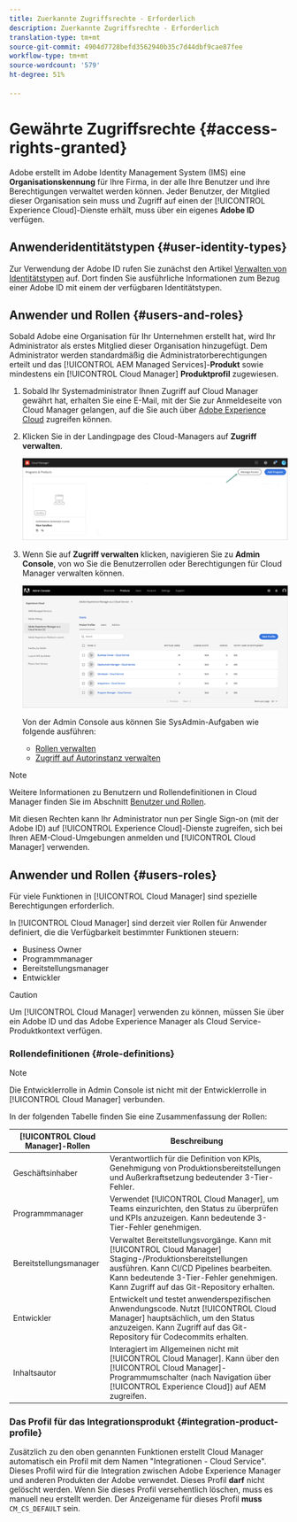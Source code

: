 ```yaml
---
title: Zuerkannte Zugriffsrechte - Erforderlich
description: Zuerkannte Zugriffsrechte - Erforderlich
translation-type: tm+mt
source-git-commit: 4904d7728befd3562940b35c7d44dbf9cae87fee
workflow-type: tm+mt
source-wordcount: '579'
ht-degree: 51%

---
```



# Gewährte Zugriffsrechte {#access-rights-granted}

Adobe erstellt im Adobe Identity Management System (IMS) eine **Organisationskennung** für Ihre Firma, in der alle Ihre Benutzer und ihre Berechtigungen verwaltet werden können. Jeder Benutzer, der Mitglied dieser Organisation sein muss und Zugriff auf einen der [!UICONTROL Experience Cloud]-Dienste erhält, muss über ein eigenes **Adobe ID** verfügen.

## Anwenderidentitätstypen {#user-identity-types}

Zur Verwendung der Adobe ID rufen Sie zunächst den Artikel [Verwalten von Identitätstypen](https://helpx.adobe.com/de/enterprise/using/identity.html) auf. Dort finden Sie ausführliche Informationen zum Bezug einer Adobe ID mit einem der verfügbaren Identitätstypen.

## Anwender und Rollen {#users-and-roles}

Sobald Adobe eine Organisation für Ihr Unternehmen erstellt hat, wird Ihr Administrator als erstes Mitglied dieser Organisation hinzugefügt. Dem Administrator werden standardmäßig die Administratorberechtigungen erteilt und das [!UICONTROL AEM Managed Services]-**Produkt** sowie mindestens ein [!UICONTROL Cloud Manager] **Produktprofil** zugewiesen.

1. Sobald Ihr Systemadministrator Ihnen Zugriff auf Cloud Manager gewährt hat, erhalten Sie eine E-Mail, mit der Sie zur Anmeldeseite von Cloud Manager gelangen, auf die Sie auch über [Adobe Experience Cloud](https://my.cloudmanager.adobe.com/) zugreifen können.

1. Klicken Sie in der Landingpage des Cloud-Managers auf **Zugriff verwalten**.

   ![](/help/onboarding/getting-access-to-aem-in-cloud/assets/sys-admin5.png)

1. Wenn Sie auf **Zugriff verwalten** klicken, navigieren Sie zu **Admin Console**, von wo Sie die Benutzerrollen oder Berechtigungen für Cloud Manager verwalten können.

   ![](/help/onboarding/getting-access-to-aem-in-cloud/assets/sys-admin1.png)

   Von der Admin Console aus können Sie SysAdmin-Aufgaben wie folgende ausführen:
   * [Rollen verwalten](https://experienceleague.adobe.com/docs/experience-manager-cloud-service/onboarding/getting-access/navigation.html?lang=en#manage-roles)
   * [Zugriff auf Autorinstanz verwalten](https://experienceleague.adobe.com/docs/experience-manager-cloud-service/onboarding/getting-access/navigation.html?lang=en#manage-access-aem)

>[!NOTE]
>Weitere Informationen zu Benutzern und Rollendefinitionen in Cloud Manager finden Sie im Abschnitt [Benutzer und Rollen](#users-roles).

Mit diesen Rechten kann Ihr Administrator nun per Single Sign-on (mit der Adobe ID) auf [!UICONTROL Experience Cloud]-Dienste zugreifen, sich bei Ihren AEM-Cloud-Umgebungen anmelden und [!UICONTROL Cloud Manager] verwenden.

## Anwender und Rollen {#users-roles}

Für viele Funktionen in [!UICONTROL Cloud Manager] sind spezielle Berechtigungen erforderlich.

In [!UICONTROL Cloud Manager] sind derzeit vier Rollen für Anwender definiert, die die Verfügbarkeit bestimmter Funktionen steuern:

* Business Owner
* Programmmanager
* Bereitstellungsmanager
* Entwickler

>[!CAUTION]
>
>Um [!UICONTROL Cloud Manager] verwenden zu können, müssen Sie über ein Adobe ID und das Adobe Experience Manager als Cloud Service-Produktkontext verfügen.

### Rollendefinitionen {#role-definitions}

>[!NOTE]
>
>Die Entwicklerrolle in Admin Console ist nicht mit der Entwicklerrolle in [!UICONTROL Cloud Manager] verbunden.

In der folgenden Tabelle finden Sie eine Zusammenfassung der Rollen:

| [!UICONTROL Cloud Manager]-Rollen | Beschreibung |
|--- |--- |
| Geschäftsinhaber | Verantwortlich für die Definition von KPIs, Genehmigung von Produktionsbereitstellungen und Außerkraftsetzung bedeutender 3-Tier-Fehler. |
| Programmmanager | Verwendet [!UICONTROL Cloud Manager], um Teams einzurichten, den Status zu überprüfen und KPIs anzuzeigen. Kann bedeutende 3-Tier-Fehler genehmigen. |
| Bereitstellungsmanager | Verwaltet Bereitstellungsvorgänge. Kann mit [!UICONTROL Cloud Manager] Staging-/Produktionsbereitstellungen ausführen. Kann CI/CD Pipelines bearbeiten. Kann bedeutende 3-Tier-Fehler genehmigen. Kann Zugriff auf das Git-Repository erhalten. |
| Entwickler | Entwickelt und testet anwenderspezifischen Anwendungscode. Nutzt [!UICONTROL Cloud Manager] hauptsächlich, um den Status anzuzeigen. Kann Zugriff auf das Git-Repository für Codecommits erhalten. |
| Inhaltsautor | Interagiert im Allgemeinen nicht mit [!UICONTROL Cloud Manager]. Kann über den [!UICONTROL Cloud Manager]-Programmumschalter (nach Navigation über [!UICONTROL Experience Cloud]) auf AEM zugreifen. |

### Das Profil für das Integrationsprodukt {#integration-product-profile}

Zusätzlich zu den oben genannten Funktionen erstellt Cloud Manager automatisch ein Profil mit dem Namen &quot;Integrationen - Cloud Service&quot;. Dieses Profil wird für die Integration zwischen Adobe Experience Manager und anderen Produkten der Adobe verwendet. Dieses Profil **darf** nicht gelöscht werden. Wenn Sie dieses Profil versehentlich löschen, muss es manuell neu erstellt werden. Der Anzeigename für dieses Profil **muss** `CM_CS_DEFAULT` sein.


